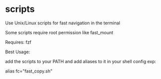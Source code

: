 # scripts
Use Unix/Linux scripts for fast navigation in the terminal

Some scripts require root permission like fast_mount


Requires: fzf

Best Usage:

add the scripts to your PATH and add aliases to it in your shell config
exp:

alias fc="fast_copy.sh"

